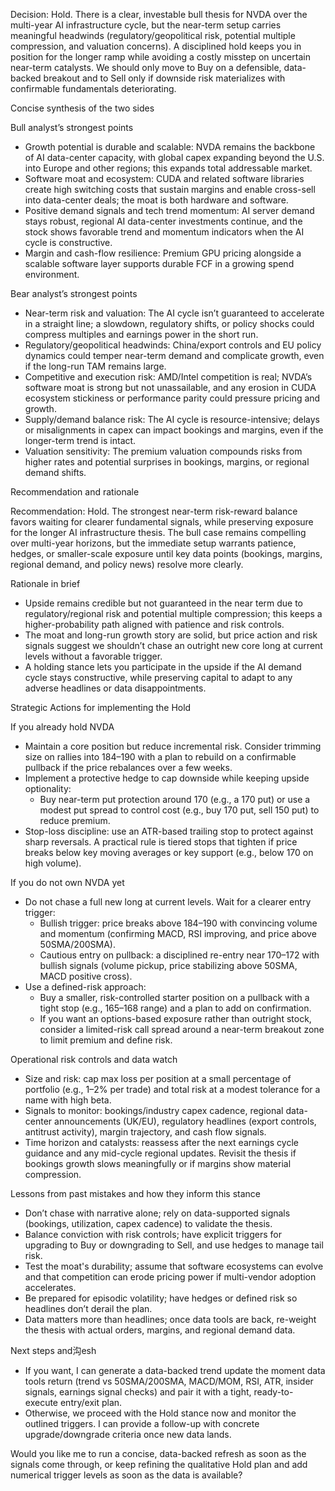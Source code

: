 Decision: Hold. There is a clear, investable bull thesis for NVDA over the multi-year AI infrastructure cycle, but the near-term setup carries meaningful headwinds (regulatory/geopolitical risk, potential multiple compression, and valuation concerns). A disciplined hold keeps you in position for the longer ramp while avoiding a costly misstep on uncertain near-term catalysts. We should only move to Buy on a defensible, data-backed breakout and to Sell only if downside risk materializes with confirmable fundamentals deteriorating.

Concise synthesis of the two sides

Bull analyst’s strongest points
- Growth potential is durable and scalable: NVDA remains the backbone of AI data-center capacity, with global capex expanding beyond the U.S. into Europe and other regions; this expands total addressable market.
- Software moat and ecosystem: CUDA and related software libraries create high switching costs that sustain margins and enable cross-sell into data-center deals; the moat is both hardware and software.
- Positive demand signals and tech trend momentum: AI server demand stays robust, regional AI data-center investments continue, and the stock shows favorable trend and momentum indicators when the AI cycle is constructive.
- Margin and cash-flow resilience: Premium GPU pricing alongside a scalable software layer supports durable FCF in a growing spend environment.

Bear analyst’s strongest points
- Near-term risk and valuation: The AI cycle isn’t guaranteed to accelerate in a straight line; a slowdown, regulatory shifts, or policy shocks could compress multiples and earnings power in the short run.
- Regulatory/geopolitical headwinds: China/export controls and EU policy dynamics could temper near-term demand and complicate growth, even if the long-run TAM remains large.
- Competitive and execution risk: AMD/Intel competition is real; NVDA’s software moat is strong but not unassailable, and any erosion in CUDA ecosystem stickiness or performance parity could pressure pricing and growth.
- Supply/demand balance risk: The AI cycle is resource-intensive; delays or misalignments in capex can impact bookings and margins, even if the longer-term trend is intact.
- Valuation sensitivity: The premium valuation compounds risks from higher rates and potential surprises in bookings, margins, or regional demand shifts.

Recommendation and rationale

Recommendation: Hold. The strongest near-term risk-reward balance favors waiting for clearer fundamental signals, while preserving exposure for the longer AI infrastructure thesis. The bull case remains compelling over multi-year horizons, but the immediate setup warrants patience, hedges, or smaller-scale exposure until key data points (bookings, margins, regional demand, and policy news) resolve more clearly.

Rationale in brief
- Upside remains credible but not guaranteed in the near term due to regulatory/regional risk and potential multiple compression; this keeps a higher-probability path aligned with patience and risk controls.
- The moat and long-run growth story are solid, but price action and risk signals suggest we shouldn’t chase an outright new core long at current levels without a favorable trigger.
- A holding stance lets you participate in the upside if the AI demand cycle stays constructive, while preserving capital to adapt to any adverse headlines or data disappointments.

Strategic Actions for implementing the Hold

If you already hold NVDA
- Maintain a core position but reduce incremental risk. Consider trimming size on rallies into 184–190 with a plan to rebuild on a confirmable pullback if the price rebalances over a few weeks.
- Implement a protective hedge to cap downside while keeping upside optionality:
  - Buy near-term put protection around 170 (e.g., a 170 put) or use a modest put spread to control cost (e.g., buy 170 put, sell 150 put) to reduce premium.
- Stop-loss discipline: use an ATR-based trailing stop to protect against sharp reversals. A practical rule is tiered stops that tighten if price breaks below key moving averages or key support (e.g., below 170 on high volume).

If you do not own NVDA yet
- Do not chase a full new long at current levels. Wait for a clearer entry trigger:
  - Bullish trigger: price breaks above 184–190 with convincing volume and momentum (confirming MACD, RSI improving, and price above 50SMA/200SMA).
  - Cautious entry on pullback: a disciplined re-entry near 170–172 with bullish signals (volume pickup, price stabilizing above 50SMA, MACD positive cross).
- Use a defined-risk approach:
  - Buy a smaller, risk-controlled starter position on a pullback with a tight stop (e.g., 165–168 range) and a plan to add on confirmation.
  - If you want an options-based exposure rather than outright stock, consider a limited-risk call spread around a near-term breakout zone to limit premium and define risk.

Operational risk controls and data watch
- Size and risk: cap max loss per position at a small percentage of portfolio (e.g., 1–2% per trade) and total risk at a modest tolerance for a name with high beta.
- Signals to monitor: bookings/industry capex cadence, regional data-center announcements (UK/EU), regulatory headlines (export controls, antitrust activity), margin trajectory, and cash flow signals.
- Time horizon and catalysts: reassess after the next earnings cycle guidance and any mid-cycle regional updates. Revisit the thesis if bookings growth slows meaningfully or if margins show material compression.

Lessons from past mistakes and how they inform this stance
- Don’t chase with narrative alone; rely on data-supported signals (bookings, utilization, capex cadence) to validate the thesis.
- Balance conviction with risk controls; have explicit triggers for upgrading to Buy or downgrading to Sell, and use hedges to manage tail risk.
- Test the moat's durability; assume that software ecosystems can evolve and that competition can erode pricing power if multi-vendor adoption accelerates.
- Be prepared for episodic volatility; have hedges or defined risk so headlines don’t derail the plan.
- Data matters more than headlines; once data tools are back, re-weight the thesis with actual orders, margins, and regional demand data.

Next steps and沟esh
- If you want, I can generate a data-backed trend update the moment data tools return (trend vs 50SMA/200SMA, MACD/MOM, RSI, ATR, insider signals, earnings signal checks) and pair it with a tight, ready-to-execute entry/exit plan.
- Otherwise, we proceed with the Hold stance now and monitor the outlined triggers. I can provide a follow-up with concrete upgrade/downgrade criteria once new data lands.

Would you like me to run a concise, data-backed refresh as soon as the signals come through, or keep refining the qualitative Hold plan and add numerical trigger levels as soon as the data is available?